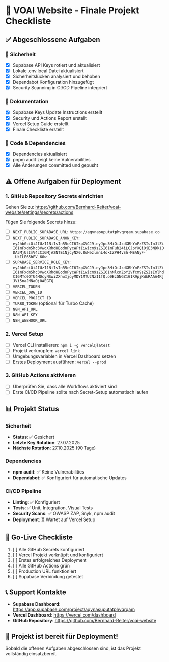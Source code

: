 # 🎯 VOAI Website - Finale Projekt Checkliste

## ✅ Abgeschlossene Aufgaben

### 🔐 Sicherheit
- [x] Supabase API Keys rotiert und aktualisiert
- [x] Lokale .env.local Datei aktualisiert
- [x] Sicherheitslücken analysiert und behoben
- [x] Dependabot Konfiguration hinzugefügt
- [x] Security Scanning in CI/CD Pipeline integriert

### 📁 Dokumentation
- [x] Supabase Keys Update Instructions erstellt
- [x] Security und Actions Report erstellt
- [x] Vercel Setup Guide erstellt
- [x] Finale Checkliste erstellt

### 🔧 Code & Dependencies
- [x] Dependencies aktualisiert
- [x] pnpm audit zeigt keine Vulnerabilities
- [x] Alle Änderungen committed und gepusht

## ⚠️ Offene Aufgaben für Deployment

### 1. GitHub Repository Secrets einrichten
Gehen Sie zu: https://github.com/Bernhard-Reiter/voai-website/settings/secrets/actions

Fügen Sie folgende Secrets hinzu:
- [ ] `NEXT_PUBLIC_SUPABASE_URL`: `https://aqvnasuputatphvqrqam.supabase.co`
- [ ] `NEXT_PUBLIC_SUPABASE_ANON_KEY`: `eyJhbGciOiJIUzI1NiIsInR5cCI6IkpXVCJ9.eyJpc3MiOiJzdXBhYmFzZSIsInJlZiI6ImFxdm5hc3VwdXRhdHBodnFycWFtIiwicm9sZSI6ImFub24iLCJpYXQiOjE3NDk1ODA3MjUsImV4cCI6MjA2NTE1NjcyNX0.8uHezlmnL4okIZPH4vSh-MEANyF-_UkILE65hFV_60w`
- [ ] `SUPABASE_SERVICE_ROLE_KEY`: `eyJhbGciOiJIUzI1NiIsInR5cCI6IkpXVCJ9.eyJpc3MiOiJzdXBhYmFzZSIsInJlZiI6ImFxdm5hc3VwdXRhdHBodnFycWFtIiwicm9sZSI6InNlcnZpY2Vfcm9sZSIsImlhdCI6MTc0OTU4MDcyNSwiZXhwIjoyMDY1MTU2NzI1fQ.o0EzGNGZ1G1R9pjKWkRAAA4KjJVi5naJMNaOj0AEGTQ`
- [ ] `VERCEL_TOKEN`
- [ ] `VERCEL_ORG_ID`
- [ ] `VERCEL_PROJECT_ID`
- [ ] `TURBO_TOKEN` (optional für Turbo Cache)
- [ ] `N8N_API_URL`
- [ ] `N8N_API_KEY`
- [ ] `N8N_WEBHOOK_URL`

### 2. Vercel Setup
- [ ] Vercel CLI installieren: `npm i -g vercel@latest`
- [ ] Projekt verknüpfen: `vercel link`
- [ ] Umgebungsvariablen in Vercel Dashboard setzen
- [ ] Erstes Deployment ausführen: `vercel --prod`

### 3. GitHub Actions aktivieren
- [ ] Überprüfen Sie, dass alle Workflows aktiviert sind
- [ ] Erste CI/CD Pipeline sollte nach Secret-Setup automatisch laufen

## 📊 Projekt Status

### Sicherheit
- **Status**: ✅ Gesichert
- **Letzte Key Rotation**: 27.07.2025
- **Nächste Rotation**: 27.10.2025 (90 Tage)

### Dependencies
- **npm audit**: ✅ Keine Vulnerabilities
- **Dependabot**: ✅ Konfiguriert für automatische Updates

### CI/CD Pipeline
- **Linting**: ✅ Konfiguriert
- **Tests**: ✅ Unit, Integration, Visual Tests
- **Security Scans**: ✅ OWASP ZAP, Snyk, npm audit
- **Deployment**: ⏳ Wartet auf Vercel Setup

## 🚀 Go-Live Checkliste

1. [ ] Alle GitHub Secrets konfiguriert
2. [ ] Vercel Projekt verknüpft und konfiguriert
3. [ ] Erstes erfolgreiches Deployment
4. [ ] Alle GitHub Actions grün
5. [ ] Production URL funktioniert
6. [ ] Supabase Verbindung getestet

## 📞 Support Kontakte

- **Supabase Dashboard**: https://app.supabase.com/project/aqvnasuputatphvqrqam
- **Vercel Dashboard**: https://vercel.com/dashboard
- **GitHub Repository**: https://github.com/Bernhard-Reiter/voai-website

## 🎉 Projekt ist bereit für Deployment!

Sobald die offenen Aufgaben abgeschlossen sind, ist das Projekt vollständig einsatzbereit.